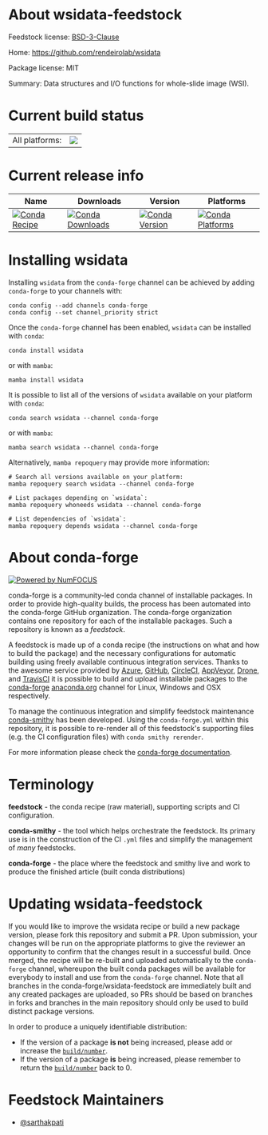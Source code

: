 About wsidata-feedstock
=======================

Feedstock license: [BSD-3-Clause](https://github.com/conda-forge/wsidata-feedstock/blob/main/LICENSE.txt)

Home: https://github.com/rendeirolab/wsidata

Package license: MIT

Summary: Data structures and I/O functions for whole-slide image (WSI).

Current build status
====================


<table><tr><td>All platforms:</td>
    <td>
      <a href="https://dev.azure.com/conda-forge/feedstock-builds/_build/latest?definitionId=26213&branchName=main">
        <img src="https://dev.azure.com/conda-forge/feedstock-builds/_apis/build/status/wsidata-feedstock?branchName=main">
      </a>
    </td>
  </tr>
</table>

Current release info
====================

| Name | Downloads | Version | Platforms |
| --- | --- | --- | --- |
| [![Conda Recipe](https://img.shields.io/badge/recipe-wsidata-green.svg)](https://anaconda.org/conda-forge/wsidata) | [![Conda Downloads](https://img.shields.io/conda/dn/conda-forge/wsidata.svg)](https://anaconda.org/conda-forge/wsidata) | [![Conda Version](https://img.shields.io/conda/vn/conda-forge/wsidata.svg)](https://anaconda.org/conda-forge/wsidata) | [![Conda Platforms](https://img.shields.io/conda/pn/conda-forge/wsidata.svg)](https://anaconda.org/conda-forge/wsidata) |

Installing wsidata
==================

Installing `wsidata` from the `conda-forge` channel can be achieved by adding `conda-forge` to your channels with:

```
conda config --add channels conda-forge
conda config --set channel_priority strict
```

Once the `conda-forge` channel has been enabled, `wsidata` can be installed with `conda`:

```
conda install wsidata
```

or with `mamba`:

```
mamba install wsidata
```

It is possible to list all of the versions of `wsidata` available on your platform with `conda`:

```
conda search wsidata --channel conda-forge
```

or with `mamba`:

```
mamba search wsidata --channel conda-forge
```

Alternatively, `mamba repoquery` may provide more information:

```
# Search all versions available on your platform:
mamba repoquery search wsidata --channel conda-forge

# List packages depending on `wsidata`:
mamba repoquery whoneeds wsidata --channel conda-forge

# List dependencies of `wsidata`:
mamba repoquery depends wsidata --channel conda-forge
```


About conda-forge
=================

[![Powered by
NumFOCUS](https://img.shields.io/badge/powered%20by-NumFOCUS-orange.svg?style=flat&colorA=E1523D&colorB=007D8A)](https://numfocus.org)

conda-forge is a community-led conda channel of installable packages.
In order to provide high-quality builds, the process has been automated into the
conda-forge GitHub organization. The conda-forge organization contains one repository
for each of the installable packages. Such a repository is known as a *feedstock*.

A feedstock is made up of a conda recipe (the instructions on what and how to build
the package) and the necessary configurations for automatic building using freely
available continuous integration services. Thanks to the awesome service provided by
[Azure](https://azure.microsoft.com/en-us/services/devops/), [GitHub](https://github.com/),
[CircleCI](https://circleci.com/), [AppVeyor](https://www.appveyor.com/),
[Drone](https://cloud.drone.io/welcome), and [TravisCI](https://travis-ci.com/)
it is possible to build and upload installable packages to the
[conda-forge](https://anaconda.org/conda-forge) [anaconda.org](https://anaconda.org/)
channel for Linux, Windows and OSX respectively.

To manage the continuous integration and simplify feedstock maintenance
[conda-smithy](https://github.com/conda-forge/conda-smithy) has been developed.
Using the ``conda-forge.yml`` within this repository, it is possible to re-render all of
this feedstock's supporting files (e.g. the CI configuration files) with ``conda smithy rerender``.

For more information please check the [conda-forge documentation](https://conda-forge.org/docs/).

Terminology
===========

**feedstock** - the conda recipe (raw material), supporting scripts and CI configuration.

**conda-smithy** - the tool which helps orchestrate the feedstock.
                   Its primary use is in the construction of the CI ``.yml`` files
                   and simplify the management of *many* feedstocks.

**conda-forge** - the place where the feedstock and smithy live and work to
                  produce the finished article (built conda distributions)


Updating wsidata-feedstock
==========================

If you would like to improve the wsidata recipe or build a new
package version, please fork this repository and submit a PR. Upon submission,
your changes will be run on the appropriate platforms to give the reviewer an
opportunity to confirm that the changes result in a successful build. Once
merged, the recipe will be re-built and uploaded automatically to the
`conda-forge` channel, whereupon the built conda packages will be available for
everybody to install and use from the `conda-forge` channel.
Note that all branches in the conda-forge/wsidata-feedstock are
immediately built and any created packages are uploaded, so PRs should be based
on branches in forks and branches in the main repository should only be used to
build distinct package versions.

In order to produce a uniquely identifiable distribution:
 * If the version of a package **is not** being increased, please add or increase
   the [``build/number``](https://docs.conda.io/projects/conda-build/en/latest/resources/define-metadata.html#build-number-and-string).
 * If the version of a package **is** being increased, please remember to return
   the [``build/number``](https://docs.conda.io/projects/conda-build/en/latest/resources/define-metadata.html#build-number-and-string)
   back to 0.

Feedstock Maintainers
=====================

* [@sarthakpati](https://github.com/sarthakpati/)

